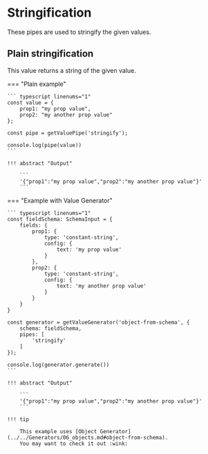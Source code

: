 # Stringification

These pipes are used to stringify the given values.

## Plain stringification

This value returns a string of the given value.

=== "Plain example"

    ``` typescript linenums="1"
    const value = {
        prop1: "my prop value",
        prop2: "my another prop value"
    };

    const pipe = getValuePipe('stringify');

    console.log(pipe(value))
    ```

    !!! abstract "Output"

        ```
        '{"prop1":"my prop value","prop2":"my another prop value"}'
        ```

=== "Example with Value Generator"

    ``` typescript linenums="1"
    const fieldSchema: SchemaInput = {
        fields: {
            prop1: {
                type: 'constant-string',
                config: {
                    text: 'my prop value'
                }
            },
            prop2: {
                type: 'constant-string',
                config: {
                    text: 'my another prop value'
                }
            }
        }
    }

    const generator = getValueGenerator('object-from-schema', {
        schema: fieldSchema,
        pipes: [
            'stringify'
        ]
    });

    console.log(generator.generate())
    ```

    !!! abstract "Output"

        ```
        '{"prop1":"my prop value","prop2":"my another prop value"}'
        ```

    !!! tip

        This example uses [Object Generator](../../Generators/06_objects.md#object-from-schema).
        You may want to check it out :wink:

